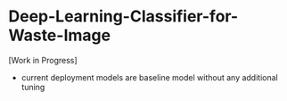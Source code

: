 # Deep-Learning-Classifier-for-Waste-Image

[Work in Progress]
- current deployment models are baseline model without any additional tuning
